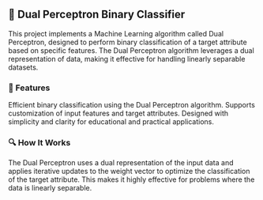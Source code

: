 ## 🤖 Dual Perceptron Binary Classifier

This project implements a Machine Learning algorithm called Dual Perceptron, designed to perform binary classification of a target attribute based on specific features. The Dual Perceptron algorithm leverages a dual representation of data, making it effective for handling linearly separable datasets.

### 🌟 Features

Efficient binary classification using the Dual Perceptron algorithm.
Supports customization of input features and target attributes.
Designed with simplicity and clarity for educational and practical applications.

### 🔍 How It Works
The Dual Perceptron uses a dual representation of the input data and applies iterative updates to the weight vector to optimize the classification of the target attribute. This makes it highly effective for problems where the data is linearly separable.
